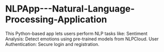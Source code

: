 # NLPApp---Natural-Language-Processing-Application
This Python-based app lets users perform NLP tasks like:  Sentiment Analysis: Detect emotions using pre-trained models from NLPCloud. User Authentication: Secure login and registration.
